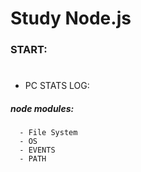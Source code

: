 # Study Node.js

### START:

#

- PC STATS LOG:
 ##### node modules:
      - File System
      - OS
      - EVENTS
      - PATH

#
